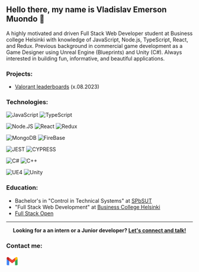 ## Hello there, my name is Vladislav Emerson Muondo 👋
A highly motivated and driven Full Stack Web Developer student at Business college Helsinki with knowledge of JavaScript, Node.js, TypeScript, React, and Redux. Previous background in commercial game development as a Game Designer using Unreal Engine (Blueprints) and Unity (C#). Always interested in building fun, informative, and beautiful applications.

### Projects:

* <a href="https://github.com/Krazza/Leaderboards_VAL">Valorant leaderboards</a> (x.08.2023)

### Technologies:

![JavaScript](https://img.shields.io/badge/JavaScript-F7DF1E?logo=javascript&logoColor=black&style=for-the-badge)
![TypeScript](https://img.shields.io/badge/TypeScript-3178C6?logo=typescript&logoColor=white&style=for-the-badge)

![Node.JS](https://img.shields.io/badge/NODE.js-%2368a063?style=for-the-badge&logo=node.js&logoColor=%233c873a&labelColor=%23303030)
![React](https://img.shields.io/badge/React-61DAFB?logo=react&logoColor=black&style=for-the-badge)
![Redux](https://img.shields.io/badge/REDUX-%23764abc?style=for-the-badge&logo=redux&logoColor=white)

![MongoDB](https://img.shields.io/badge/MongoDB-%23001E2B?style=for-the-badge&logo=mongodb&logoColor=%2300ED64&labelColor=%23001E2B)
![FireBase](https://img.shields.io/badge/firebase-white?style=for-the-badge&logo=firebase&logoColor=%23FFA611&labelColor=white)

![JEST](https://img.shields.io/badge/JEST-white?style=for-the-badge&logo=jest&logoColor=%23C63D14&labelColor=white)
![CYPRESS](https://img.shields.io/badge/CYPRESS-%23A3E7CB?style=for-the-badge&logo=cypress&logoColor=%23007780)

![C#](https://img.shields.io/badge/C%23-%23684D95?style=for-the-badge&logo=csharp&logoColor=white)
![C++](https://img.shields.io/badge/C++-00599C?logo=cplusplus&logoColor=white&style=for-the-badge)

![UE4](https://img.shields.io/badge/Unreal%20Engine-black?style=for-the-badge&logo=unrealengine&logoColor=white)
![Unity](https://img.shields.io/badge/Unity-white?style=for-the-badge&logo=unity&logoColor=black)

### Education:
* Bachelor's in "Control in Technical Systems" at <a href="https://www.sut.ru/eng">SPbSUT</a>
* "Full Stack Web Development" at <a href="https://en.bc.fi/qualifications/full-stack-web-developer-program/">Business College Helsinki</a>
* <a href="https://fullstackopen.com/en/">Full Stack Open</a>

---

<p align="center">
    <b>Looking for a an intern or a Junior developer?
        <a href="https://www.linkedin.com/in/vladislav-muondo-87021a194/">Let's connect and talk!</a>
    </b>
</p>

### Contact me: 

<a href="mailto:muondove@gmail.com">
    <img height="32" align="left" alt="Mail" src="img/icons/gmail.png" />
</a>


